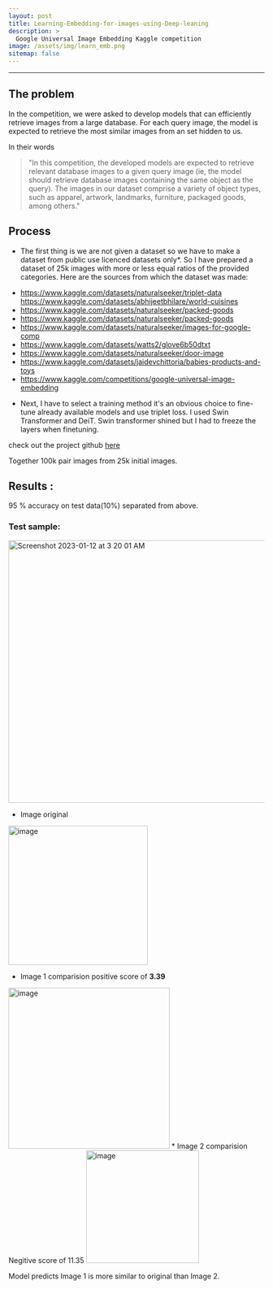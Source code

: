 ```yaml
---
layout: post
title: Learning-Embedding-for-images-using-Deep-leaning
description: >
  Google Universal Image Embedding Kaggle competition
image: /assets/img/learn_emb.png
sitemap: false
---
```

---
## The problem 

In the competition, we were asked to develop models that can efficiently retrieve images from a large database. For each query image, the model is expected to retrieve the most similar images from an set hidden to us.

In their words
>"In this competition, the developed models are expected to retrieve relevant database images to a given query image (ie, the model should retrieve database images containing the same object as the query). The images in our dataset comprise a variety of object types, such as apparel, artwork, landmarks, furniture, packaged goods, among others."

## Process

* The first thing is we are not given a dataset so we have to make a dataset from public use licenced datasets only*. So I have prepared a dataset of 25k images with more or less equal ratios of the provided categories. Here are the sources from which the dataset was made:

- https://www.kaggle.com/datasets/naturalseeker/triplet-data https://www.kaggle.com/datasets/abhijeetbhilare/world-cuisines 
- https://www.kaggle.com/datasets/naturalseeker/packed-goods 
- https://www.kaggle.com/datasets/naturalseeker/packed-goods 
- https://www.kaggle.com/datasets/naturalseeker/images-for-google-comp 
- https://www.kaggle.com/datasets/watts2/glove6b50dtxt 
- https://www.kaggle.com/datasets/naturalseeker/door-image 
- https://www.kaggle.com/datasets/jaidevchittoria/babies-products-and-toys 
- https://www.kaggle.com/competitions/google-universal-image-embedding

* Next, I have to select a training method it's an obvious choice to fine-tune already available models and use triplet loss. I used Swin Transformer and DeiT. Swin transformer shined but I had to freeze the layers when finetuning.

check out the project github [here](https://github.com/shivacharan22/Learning-Embedding-for-images-using-Deep-leaning/tree/main)

Together 100k pair images from 25k initial images.

## Results : 
95 % accuracy on test data(10%) separated from above.

### Test sample:

<img width="517" alt="Screenshot 2023-01-12 at 3 20 01 AM" src="https://user-images.githubusercontent.com/54499416/211925349-3036f946-3ba5-49b3-9172-279046938351.png">

* Image original 
 <img width="274" alt="image" src="https://user-images.githubusercontent.com/54499416/211925837-592b071a-f56e-477e-b95a-e8f7a1bd5417.png">

* Image 1 comparision positive score of **3.39**
<img width="317" alt="image" src="https://user-images.githubusercontent.com/54499416/211926371-7a9e4def-9931-4dab-8454-3812d5b1b7ad.png">
* Image 2 comparision Negitive score of 11.35
<img width="222" alt="image" src="https://user-images.githubusercontent.com/54499416/211926822-76b11449-b691-4f99-9af1-9caf2562e5fa.png">

Model predicts Image 1 is more similar to original than Image 2.
